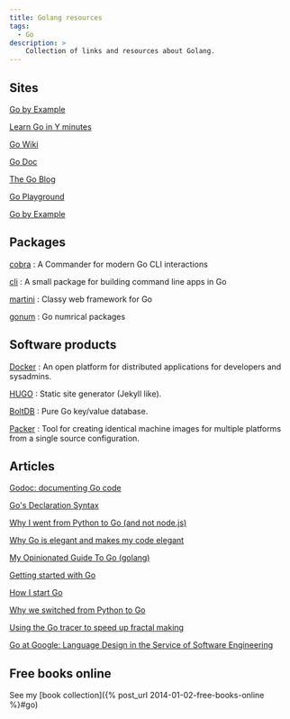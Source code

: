```yaml
---
title: Golang resources
tags:
  - Go
description: >
    Collection of links and resources about Golang.
---
```


## Sites

[Go by Example](https://gobyexample.com/)

[Learn Go in Y minutes](http://learnxinyminutes.com/docs/go/)

[Go Wiki](https://code.google.com/p/go-wiki/)

[Go Doc](https://godoc.org/)

[The Go Blog](http://blog.golang.org/)

[Go Playground](http://play.golang.org/)

[Go by Example](https://gobyexample.com/)

## Packages

[cobra](https://github.com/spf13/cobra)
: A Commander for modern Go CLI interactions

[cli](https://github.com/codegangsta/cli)
: A small package for building command line apps in Go

[martini](http://martini.codegangsta.io/)
: Classy web framework for Go

[gonum](http://www.gonum.org/)
: Go numrical packages

## Software products

[Docker](https://www.docker.com/)
: An open platform for distributed applications for developers and sysadmins.

[HUGO](http://gohugo.io/)
: Static site generator (Jekyll like).

[BoltDB](https://github.com/boltdb)
: Pure Go key/value database.

[Packer](https://packer.io/)
: Tool for creating identical machine images for multiple platforms from a single source configuration.

## Articles

[Godoc: documenting Go code](http://blog.golang.org/godoc-documenting-go-code)

[Go's Declaration Syntax](http://blog.golang.org/gos-declaration-syntax)

[Why I went from Python to Go (and not node.js)](http://jordanorelli.com/post/31533769172/why-i-went-from-python-to-go-and-not-node-js)

[Why Go is elegant and makes my code elegant](https://filippo.io/why-go-is-elegant-and-makes-my-code-elegant/)

[My Opinionated Guide To Go (golang)](http://blog.hackingthought.com/2014/05/my-opinionated-guide-to-go-golang.html)

[Getting started with Go](http://spf13.com/presentation/first-go-app/)

[How I start Go](http://howistart.org/posts/go/1/)

[Why we switched from Python to Go](https://getstream.io/blog/switched-python-go/)

[Using the Go tracer to speed up fractal making](https://campoy.cat/blog/using-the-go-tracer-to-speed-up-fractal-making/)

[Go at Google: Language Design in the Service of Software Engineering](https://talks.golang.org/2012/splash.article)

## Free books online

See my [book collection]({% post_url 2014-01-02-free-books-online %}#go)

